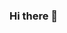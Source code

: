 ### Hi there 👋

<!--
**oute572/oute572** is a ✨ _special_ ✨ repository because its `README.md` (this file) appears on your GitHub profile.

<img src="https://vidi.no/fr/developpement-de-logiciel/" alt="être developpeur n'est pas simple">

- 🔭 I’m currently working on ...
- 🌱 I’m currently learning ...
- 👯 I’m looking to collaborate on ...
- 🤔 I’m looking for help with ...
- 💬 Ask me about ...
- 📫 How to reach me: ...
- 😄 Pronouns: ...
- ⚡ Fun fact: ...
-->
